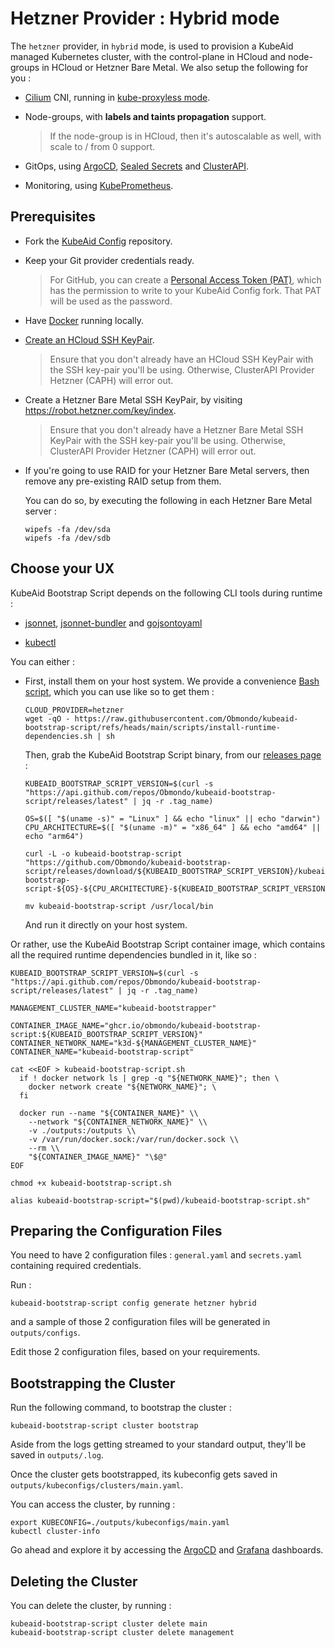 # Hetzner Provider : Hybrid mode

The `hetzner` provider, in `hybrid` mode, is used to provision a KubeAid managed Kubernetes cluster, with the control-plane in HCloud and node-groups in HCloud or Hetzner Bare Metal. We also setup the following for you :

- [Cilium](https://cilium.io) CNI, running in [kube-proxyless mode](https://cilium.io/use-cases/kube-proxy/).

- Node-groups, with **labels and taints propagation** support.
  > If the node-group is in HCloud, then it's autoscalable as well, with scale to / from 0 support.

- GitOps, using [ArgoCD](https://argoproj.github.io/cd/), [Sealed Secrets](https://github.com/bitnami-labs/sealed-secrets) and [ClusterAPI](https://cluster-api.sigs.k8s.io).

- Monitoring, using [KubePrometheus](https://prometheus-operator.dev).

## Prerequisites

- Fork the [KubeAid Config](https://github.com/Obmondo/kubeaid-config) repository.

- Keep your Git provider credentials ready.
  > For GitHub, you can create a [Personal Access Token (PAT)](https://docs.github.com/en/authentication/keeping-your-account-and-data-secure/managing-your-personal-access-tokens#creating-a-fine-grained-personal-access-token), which has the permission to write to your KubeAid Config fork.
  > That PAT will be used as the password.

- Have [Docker](https://www.docker.com/products/docker-desktop/) running locally.

- [Create an HCloud SSH KeyPair](https://www.youtube.com/watch?v=mxN6fyMuQRI).
  > Ensure that you don't already have an HCloud SSH KeyPair with the SSH key-pair you'll be using.
  > Otherwise, ClusterAPI Provider Hetzner (CAPH) will error out.

- Create a Hetzner Bare Metal SSH KeyPair, by visiting <https://robot.hetzner.com/key/index>.
  > Ensure that you don't already have a Hetzner Bare Metal SSH KeyPair with the SSH key-pair
  > you'll be using.
  > Otherwise, ClusterAPI Provider Hetzner (CAPH) will error out.

- If you're going to use RAID for your Hetzner Bare Metal servers, then remove any pre-existing RAID setup from them.

  You can do so, by executing the following in each Hetzner Bare Metal server :
  ```shell script
  wipefs -fa /dev/sda
  wipefs -fa /dev/sdb
  ```

## Choose your UX

KubeAid Bootstrap Script depends on the following CLI tools during runtime :

- [jsonnet](https://github.com/google/jsonnet?tab=readme-ov-file#packages), [jsonnet-bundler](https://github.com/jsonnet-bundler/jsonnet-bundler?tab=readme-ov-file#package-install) and [gojsontoyaml](https://github.com/brancz/gojsontoyaml?tab=readme-ov-file#install)

- [kubectl](https://kubernetes.io/docs/tasks/tools/#kubectl)

You can either :

- First, install them on your host system.
  We provide a convenience [Bash script](https://github.com/Obmondo/kubeaid-bootstrap-script/blob/main/scripts/install-runtime-dependencies.sh), which you can use like so to get them :
  ```shell script
  CLOUD_PROVIDER=hetzner
  wget -qO - https://raw.githubusercontent.com/Obmondo/kubeaid-bootstrap-script/refs/heads/main/scripts/install-runtime-dependencies.sh | sh
  ```

  Then, grab the KubeAid Bootstrap Script binary, from our [releases page](https://github.com/Obmondo/kubeaid-bootstrap-script/releases) :
  ```shell scrip
  KUBEAID_BOOTSTRAP_SCRIPT_VERSION=$(curl -s "https://api.github.com/repos/Obmondo/kubeaid-bootstrap-script/releases/latest" | jq -r .tag_name)

  OS=$([ "$(uname -s)" = "Linux" ] && echo "linux" || echo "darwin")
  CPU_ARCHITECTURE=$([ "$(uname -m)" = "x86_64" ] && echo "amd64" || echo "arm64")

  curl -L -o kubeaid-bootstrap-script "https://github.com/Obmondo/kubeaid-bootstrap-script/releases/download/${KUBEAID_BOOTSTRAP_SCRIPT_VERSION}/kubeaid-bootstrap-script-${OS}-${CPU_ARCHITECTURE}-${KUBEAID_BOOTSTRAP_SCRIPT_VERSION}-${OS}-${CPU_ARCHITECTURE}"

  mv kubeaid-bootstrap-script /usr/local/bin
  ```

  And run it directly on your host system.

Or rather, use the KubeAid Bootstrap Script container image, which contains all the required runtime dependencies bundled in it, like so :

```shell script
KUBEAID_BOOTSTRAP_SCRIPT_VERSION=$(curl -s "https://api.github.com/repos/Obmondo/kubeaid-bootstrap-script/releases/latest" | jq -r .tag_name)

MANAGEMENT_CLUSTER_NAME="kubeaid-bootstrapper"

CONTAINER_IMAGE_NAME="ghcr.io/obmondo/kubeaid-bootstrap-script:${KUBEAID_BOOTSTRAP_SCRIPT_VERSION}"
CONTAINER_NETWORK_NAME="k3d-${MANAGEMENT_CLUSTER_NAME}"
CONTAINER_NAME="kubeaid-bootstrap-script"

cat <<EOF > kubeaid-bootstrap-script.sh
  if ! docker network ls | grep -q "${NETWORK_NAME}"; then \
    docker network create "${NETWORK_NAME}"; \
  fi

  docker run --name "${CONTAINER_NAME}" \\
    --network "${CONTAINER_NETWORK_NAME}" \\
    -v ./outputs:/outputs \\
    -v /var/run/docker.sock:/var/run/docker.sock \\
    --rm \\
    "${CONTAINER_IMAGE_NAME}" "\$@"
EOF

chmod +x kubeaid-bootstrap-script.sh

alias kubeaid-bootstrap-script="$(pwd)/kubeaid-bootstrap-script.sh"
```

## Preparing the Configuration Files

You need to have 2 configuration files : `general.yaml` and `secrets.yaml` containing required credentials.

Run :
```shell script
kubeaid-bootstrap-script config generate hetzner hybrid
```
and a sample of those 2 configuration files will be generated in `outputs/configs`.

Edit those 2 configuration files, based on your requirements.

## Bootstrapping the Cluster

Run the following command, to bootstrap the cluster :
```shell script
kubeaid-bootstrap-script cluster bootstrap
```

Aside from the logs getting streamed to your standard output, they'll be saved in `outputs/.log`.

Once the cluster gets bootstrapped, its kubeconfig gets saved in `outputs/kubeconfigs/clusters/main.yaml`.

You can access the cluster, by running :
```shell script
export KUBECONFIG=./outputs/kubeconfigs/main.yaml
kubectl cluster-info
```
Go ahead and explore it by accessing the [ArgoCD]() and [Grafana]() dashboards.

## Deleting the Cluster

You can delete the cluster, by running :
```shell script
kubeaid-bootstrap-script cluster delete main
kubeaid-bootstrap-script cluster delete management
```
